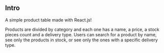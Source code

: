 ## Intro
A simple product table made with React.js!

Products are divided by category and each one has a name, a price, a stock pieces count and a delivery type.
Users can search for a product by name, see only the products in stock, or see only the ones with a specific delivery type.
